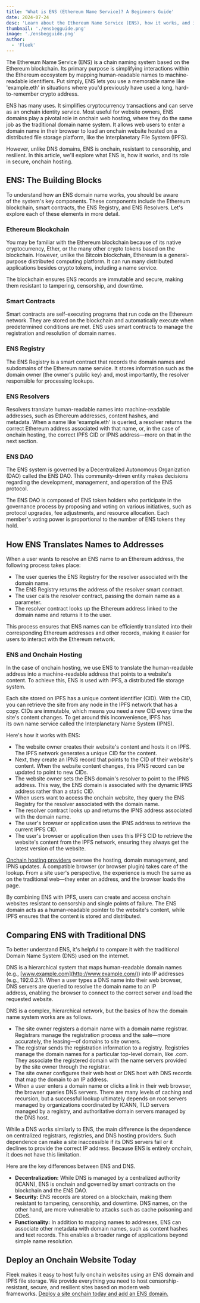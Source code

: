 ```yaml
---
title: 'What is ENS (Ethereum Name Service)? A Beginners Guide'
date: 2024-07-24
desc: 'Learn about the Ethereum Name Service (ENS), how it works, and its benefits for onchain hosting and simplifying interactions in the Ethereum ecosystem.'
thumbnail: './ensbegguide.png'
image: './ensbegguide.png'
author:
  - 'Fleek'
---
```


The Ethereum Name Service (ENS) is a chain naming system based on the Ethereum blockchain. Its primary purpose is simplifying interactions within the Ethereum ecosystem by mapping human-readable names to machine-readable identifiers. Put simply, ENS lets you use a memorable name like 'example.eth' in situations where you'd previously have used a long, hard-to-remember crypto address.

ENS has many uses. It simplifies cryptocurrency transactions and can serve as an onchain identity service. Most useful for website owners, ENS domains play a pivotal role in onchain web hosting, where they do the same job as the traditional domain name system. It allows web users to enter a domain name in their browser to load an onchain website hosted on a distributed file storage platform, like the Interplanetary File System (IPFS).

However, unlike DNS domains, ENS is onchain, resistant to censorship, and resilient. In this article, we'll explore what ENS is, how it works, and its role in secure, onchain hosting.

## ENS: The Building Blocks

To understand how an ENS domain name works, you should be aware of the system's key components. These components include the Ethereum blockchain, smart contracts, the ENS Registry, and ENS Resolvers. Let's explore each of these elements in more detail.

### Ethereum Blockchain

You may be familiar with the Ethereum blockchain because of its native cryptocurrency, Ether, or the many other crypto tokens based on the blockchain. However, unlike the Bitcoin blockchain, Ethereum is a general-purpose distributed computing platform. It can run many distributed applications besides crypto tokens, including a name service.

The blockchain ensures ENS records are immutable and secure, making them resistant to tampering, censorship, and downtime.

### Smart Contracts

Smart contracts are self-executing programs that run code on the Ethereum network. They are stored on the blockchain and automatically execute when predetermined conditions are met. ENS uses smart contracts to manage the registration and resolution of domain names.

### ENS Registry

The ENS Registry is a smart contract that records the domain names and subdomains of the Ethereum name service. It stores information such as the domain owner (the owner's public key) and, most importantly, the resolver responsible for processing lookups.

### ENS Resolvers

Resolvers translate human-readable names into machine-readable addresses, such as Ethereum addresses, content hashes, and metadata. When a name like 'example.eth' is queried, a resolver returns the correct Ethereum address associated with that name, or, in the case of onchain hosting, the correct IPFS CID or IPNS address—more on that in the next section.

### ENS DAO

The ENS system is governed by a Decentralized Autonomous Organization (DAO) called the ENS DAO. This community-driven entity makes decisions regarding the development, management, and operation of the ENS protocol.

The ENS DAO is composed of ENS token holders who participate in the governance process by proposing and voting on various initiatives, such as protocol upgrades, fee adjustments, and resource allocation. Each member's voting power is proportional to the number of ENS tokens they hold.

## How ENS Translates Names to Addresses

When a user wants to resolve an ENS name to an Ethereum address, the following process takes place:

- The user queries the ENS Registry for the resolver associated with the domain name.
- The ENS Registry returns the address of the resolver smart contract.
- The user calls the resolver contract, passing the domain name as a parameter.
- The resolver contract looks up the Ethereum address linked to the domain name and returns it to the user.

This process ensures that ENS names can be efficiently translated into their corresponding Ethereum addresses and other records, making it easier for users to interact with the Ethereum network.

### ENS and Onchain Hosting

In the case of onchain hosting, we use ENS to translate the human-readable address into a machine-readable address that points to a website's content. To achieve this, ENS is used with IPFS, a distributed file storage system.

Each site stored on IPFS has a unique content identifier (CID). With the CID, you can retrieve the site from any node in the IPFS network that has a copy. CIDs are immutable, which means you need a new CID every time the site's content changes. To get around this inconvenience, IPFS has its own name service called the Interplanetary Name System (IPNS).

Here's how it works with ENS:

- The website owner creates their website's content and hosts it on IPFS. The IPFS network generates a unique CID for the content.
- Next, they create an IPNS record that points to the CID of their website's content. When the website content changes, this IPNS record can be updated to point to new CIDs.
- The website owner sets the ENS domain's resolver to point to the IPNS address. This way, the ENS domain is associated with the dynamic IPNS address rather than a static CID.
- When users want to access the onchain website, they query the ENS Registry for the resolver associated with the domain name.
- The resolver contract looks up and returns the IPNS address associated with the domain name.
- The user's browser or application uses the IPNS address to retrieve the current IPFS CID.
- The user's browser or application then uses this IPFS CID to retrieve the website's content from the IPFS network, ensuring they always get the latest version of the website.

[Onchain hosting providers](https://fleek.xyz/docs/platform/domains/) oversee the hosting, domain management, and IPNS updates. A compatible browser (or browser plugin) takes care of the lookup. From a site user's perspective, the experience is much the same as on the traditional web—they enter an address, and the browser loads the page.

By combining ENS with IPFS, users can create and access onchain websites resistant to censorship and single points of failure. The ENS domain acts as a human-readable pointer to the website's content, while IPFS ensures that the content is stored and distributed.

## Comparing ENS with Traditional DNS

To better understand ENS, it's helpful to compare it with the traditional Domain Name System (DNS) used on the internet.

DNS is a hierarchical system that maps human-readable domain names (e.g., <u>[www.example.com](http://www.example.com/)</u>) into IP addresses (e.g., 192.0.2.1). When a user types a DNS name into their web browser, DNS servers are queried to resolve the domain name to an IP address, enabling the browser to connect to the correct server and load the requested website.

DNS is a complex, hierarchical network, but the basics of how the domain name system works are as follows.

- The site owner registers a domain name with a domain name registrar. Registrars manage the registration process and the sale—more accurately, the leasing—of domains to site owners.
- The registrar sends the registration information to a registry. Registries manage the domain names for a particular top-level domain, like .com. They associate the registered domain with the name servers provided by the site owner through the registrar.
- The site owner configures their web host or DNS host with DNS records that map the domain to an IP address.
- When a user enters a domain name or clicks a link in their web browser, the browser queries DNS servers. There are many levels of caching and recursion, but a successful lookup ultimately depends on root servers managed by organizations coordinated by ICANN, TLD servers managed by a registry, and authoritative domain servers managed by the DNS host.

While a DNS works similarly to ENS, the main difference is the dependence on centralized registrars, registries, and DNS hosting providers. Such dependence can make a site inaccessible if its DNS servers fail or it declines to provide the correct IP address. Because ENS is entirely onchain, it does not have this limitation.

Here are the key differences between ENS and DNS.

- **Decentralization:** While DNS is managed by a centralized authority (ICANN), ENS is onchain and governed by smart contracts on the blockchain and the ENS DAO.
- **Security:** ENS records are stored on a blockchain, making them resistant to tampering, censorship, and downtime. DNS names, on the other hand, are more vulnerable to attacks such as cache poisoning and DDoS.
- **Functionality:** In addition to mapping names to addresses, ENS can associate other metadata with domain names, such as content hashes and text records. This enables a broader range of applications beyond simple name resolution.

## Deploy an Onchain Website Today

Fleek makes it easy to host fully onchain websites using an ENS domain and IPFS file storage. We provide everything you need to host censorship-resistant, secure, and resilient sites based on modern web frameworks. <u>[Deploy a site onchain today](https://fleek.xyz) and [add an ENS domain](https://fleek.xyz/docs/platform/domains/).